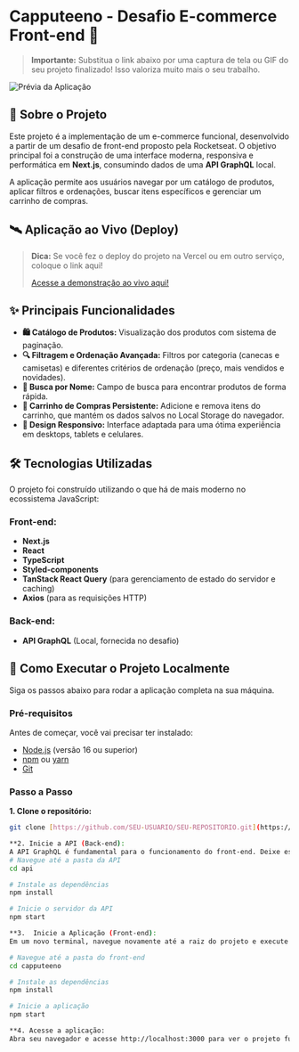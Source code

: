 # Capputeeno - Desafio E-commerce Front-end 🚀

> **Importante:** Substitua o link abaixo por uma captura de tela ou GIF do seu projeto finalizado! Isso valoriza muito mais o seu trabalho.

![Prévia da Aplicação](httpsd://storage.googleapis.com/xesque-dev/challenge-images/prototipo.png?42)

## 📄 Sobre o Projeto

Este projeto é a implementação de um e-commerce funcional, desenvolvido a partir de um desafio de front-end proposto pela Rocketseat. O objetivo principal foi a construção de uma interface moderna, responsiva e performática em **Next.js**, consumindo dados de uma **API GraphQL** local.

A aplicação permite aos usuários navegar por um catálogo de produtos, aplicar filtros e ordenações, buscar itens específicos e gerenciar um carrinho de compras.

## 🛰️ Aplicação ao Vivo (Deploy)

> **Dica:** Se você fez o deploy do projeto na Vercel ou em outro serviço, coloque o link aqui!
>
> [Acesse a demonstração ao vivo aqui!](SEU_LINK_DE_DEPLOY_AQUI)

## ✨ Principais Funcionalidades

- **🛍️ Catálogo de Produtos:** Visualização dos produtos com sistema de paginação.
- **🔍 Filtragem e Ordenação Avançada:** Filtros por categoria (canecas e camisetas) e diferentes critérios de ordenação (preço, mais vendidos e novidades).
- **📝 Busca por Nome:** Campo de busca para encontrar produtos de forma rápida.
- **🛒 Carrinho de Compras Persistente:** Adicione e remova itens do carrinho, que mantém os dados salvos no Local Storage do navegador.
- **🎨 Design Responsivo:** Interface adaptada para uma ótima experiência em desktops, tablets e celulares.

## 🛠️ Tecnologias Utilizadas

O projeto foi construído utilizando o que há de mais moderno no ecossistema JavaScript:

### Front-end:
- **Next.js**
- **React**
- **TypeScript**
- **Styled-components**
- **TanStack React Query** (para gerenciamento de estado do servidor e caching)
- **Axios** (para as requisições HTTP)

### Back-end:
- **API GraphQL** (Local, fornecida no desafio)

## 🏁 Como Executar o Projeto Localmente

Siga os passos abaixo para rodar a aplicação completa na sua máquina.

### Pré-requisitos

Antes de começar, você vai precisar ter instalado:
- [Node.js](https://nodejs.org/en/) (versão 16 ou superior)
- [npm](https://www.npmjs.com/) ou [yarn](https://yarnpkg.com/)
- [Git](https://git-scm.com/)

### Passo a Passo

**1. Clone o repositório:**
```bash
git clone [https://github.com/SEU-USUARIO/SEU-REPOSITORIO.git](https://github.com/SEU-USUARIO/SEU-REPOSITORIO.git)

**2. Inicie a API (Back-end):
A API GraphQL é fundamental para o funcionamento do front-end. Deixe este terminal rodando.**
# Navegue até a pasta da API
cd api

# Instale as dependências
npm install

# Inicie o servidor da API
npm start

**3.  Inicie a Aplicação (Front-end):
Em um novo terminal, navegue novamente até a raiz do projeto e execute os comandos para o front-end.**

# Navegue até a pasta do front-end
cd capputeeno

# Instale as dependências
npm install

# Inicie a aplicação
npm start

**4. Acesse a aplicação:
Abra seu navegador e acesse http://localhost:3000 para ver o projeto funcionando!**








